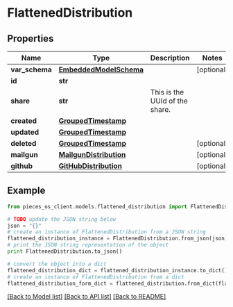 # FlattenedDistribution


## Properties

Name | Type | Description | Notes
------------ | ------------- | ------------- | -------------
**var_schema** | [**EmbeddedModelSchema**](EmbeddedModelSchema) |  | [optional] 
**id** | **str** |  | 
**share** | **str** | This is the UUId of the share. | 
**created** | [**GroupedTimestamp**](GroupedTimestamp) |  | 
**updated** | [**GroupedTimestamp**](GroupedTimestamp) |  | 
**deleted** | [**GroupedTimestamp**](GroupedTimestamp) |  | [optional] 
**mailgun** | [**MailgunDistribution**](MailgunDistribution) |  | [optional] 
**github** | [**GitHubDistribution**](GitHubDistribution) |  | [optional] 

## Example

```python
from pieces_os_client.models.flattened_distribution import FlattenedDistribution

# TODO update the JSON string below
json = "{}"
# create an instance of FlattenedDistribution from a JSON string
flattened_distribution_instance = FlattenedDistribution.from_json(json)
# print the JSON string representation of the object
print FlattenedDistribution.to_json()

# convert the object into a dict
flattened_distribution_dict = flattened_distribution_instance.to_dict()
# create an instance of FlattenedDistribution from a dict
flattened_distribution_form_dict = flattened_distribution.from_dict(flattened_distribution_dict)
```
[[Back to Model list]](../README#documentation-for-models) [[Back to API list]](../README#documentation-for-api-endpoints) [[Back to README]](../README)


